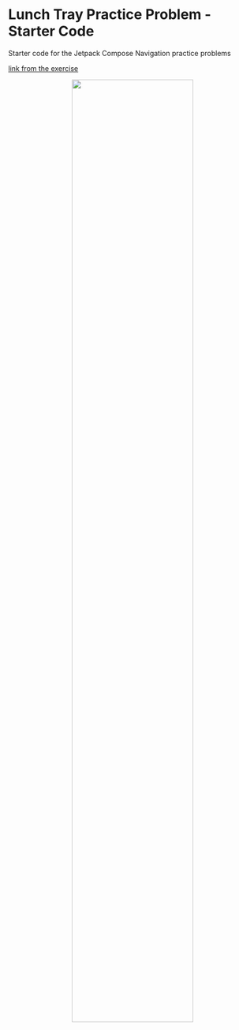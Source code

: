 Lunch Tray Practice Problem - Starter Code
==================================

Starter code for the Jetpack Compose Navigation practice problems


[link from the exercise](https://developer.android.com/courses/pathways/android-basics-compose-unit-4-pathway-2)

<p align="center">
  <img src="https://developer.android.com/static/codelabs/basic-android-kotlin-compose-practice-navigation/img/4583b5735364b268_856.png?hl=pt-br" width="70%" height="70%"/>
</p>
